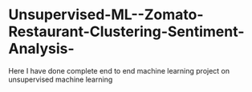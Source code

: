 # Unsupervised-ML--Zomato-Restaurant-Clustering-Sentiment-Analysis-
Here I have done complete end to end machine learning project on unsupervised machine learning

